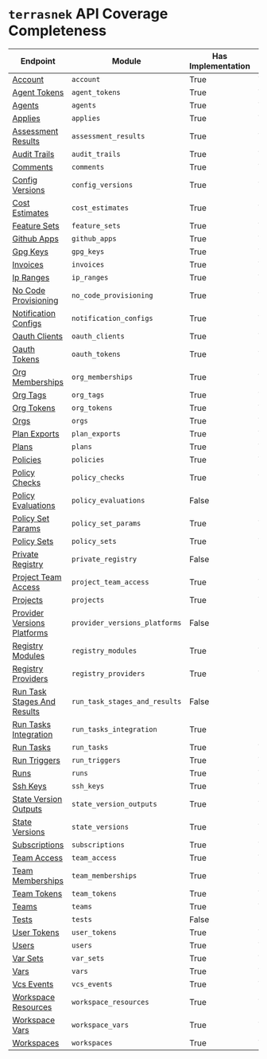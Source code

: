 # `terrasnek` API Coverage Completeness

| Endpoint                                                                                                                 | Module                        | Has Implementation   | Has Test   | Has Docs   |
|--------------------------------------------------------------------------------------------------------------------------|-------------------------------|----------------------|------------|------------|
| [Account](https://www.terraform.io/cloud-docs/api-docs/account)                                                          | `account`                     | True                 | True       | True       |
| [Agent Tokens](https://www.terraform.io/cloud-docs/api-docs/agent-tokens)                                                | `agent_tokens`                | True                 | True       | True       |
| [Agents](https://www.terraform.io/cloud-docs/api-docs/agents)                                                            | `agents`                      | True                 | True       | True       |
| [Applies](https://www.terraform.io/cloud-docs/api-docs/applies)                                                          | `applies`                     | True                 | True       | True       |
| [Assessment Results](https://www.terraform.io/cloud-docs/api-docs/assessment-results)                                    | `assessment_results`          | True                 | True       | True       |
| [Audit Trails](https://www.terraform.io/cloud-docs/api-docs/audit-trails)                                                | `audit_trails`                | True                 | True       | True       |
| [Comments](https://www.terraform.io/cloud-docs/api-docs/comments)                                                        | `comments`                    | True                 | True       | True       |
| [Config Versions](https://www.terraform.io/cloud-docs/api-docs/configuration-versions)                                   | `config_versions`             | True                 | True       | True       |
| [Cost Estimates](https://www.terraform.io/cloud-docs/api-docs/cost-estimates)                                            | `cost_estimates`              | True                 | True       | True       |
| [Feature Sets](https://www.terraform.io/cloud-docs/api-docs/feature-sets)                                                | `feature_sets`                | True                 | True       | True       |
| [Github Apps](https://www.terraform.io/cloud-docs/api-docs/github-app-installations)                                     | `github_apps`                 | True                 | True       | True       |
| [Gpg Keys](https://www.terraform.io/cloud-docs/api-docs/private-registry/gpg-keys)                                       | `gpg_keys`                    | True                 | True       | True       |
| [Invoices](https://www.terraform.io/cloud-docs/api-docs/invoices)                                                        | `invoices`                    | True                 | True       | True       |
| [Ip Ranges](https://www.terraform.io/cloud-docs/api-docs/ip-ranges)                                                      | `ip_ranges`                   | True                 | True       | True       |
| [No Code Provisioning](https://www.terraform.io/cloud-docs/api-docs/no-code-provisioning)                                | `no_code_provisioning`        | True                 | True       | True       |
| [Notification Configs](https://www.terraform.io/cloud-docs/api-docs/notification-configurations)                         | `notification_configs`        | True                 | True       | True       |
| [Oauth Clients](https://www.terraform.io/cloud-docs/api-docs/oauth-clients)                                              | `oauth_clients`               | True                 | True       | True       |
| [Oauth Tokens](https://www.terraform.io/cloud-docs/api-docs/oauth-tokens)                                                | `oauth_tokens`                | True                 | True       | True       |
| [Org Memberships](https://www.terraform.io/cloud-docs/api-docs/organization-memberships)                                 | `org_memberships`             | True                 | True       | True       |
| [Org Tags](https://www.terraform.io/cloud-docs/api-docs/organization-tags)                                               | `org_tags`                    | True                 | True       | True       |
| [Org Tokens](https://www.terraform.io/cloud-docs/api-docs/organization-tokens)                                           | `org_tokens`                  | True                 | True       | True       |
| [Orgs](https://www.terraform.io/cloud-docs/api-docs/organizations)                                                       | `orgs`                        | True                 | True       | True       |
| [Plan Exports](https://www.terraform.io/cloud-docs/api-docs/plan-exports)                                                | `plan_exports`                | True                 | True       | True       |
| [Plans](https://www.terraform.io/cloud-docs/api-docs/plans)                                                              | `plans`                       | True                 | True       | True       |
| [Policies](https://www.terraform.io/cloud-docs/api-docs/policies)                                                        | `policies`                    | True                 | True       | True       |
| [Policy Checks](https://www.terraform.io/cloud-docs/api-docs/policy-checks)                                              | `policy_checks`               | True                 | True       | True       |
| [Policy Evaluations](https://www.terraform.io/cloud-docs/api-docs/policy-evaluations)                                    | `policy_evaluations`          | False                | False      | False      |
| [Policy Set Params](https://www.terraform.io/cloud-docs/api-docs/policy-set-params)                                      | `policy_set_params`           | True                 | True       | True       |
| [Policy Sets](https://www.terraform.io/cloud-docs/api-docs/policy-sets)                                                  | `policy_sets`                 | True                 | True       | True       |
| [Private Registry](https://www.terraform.io/cloud-docs/api-docs/private-registry)                                        | `private_registry`            | False                | False      | False      |
| [Project Team Access](https://www.terraform.io/cloud-docs/api-docs/project-team-access)                                  | `project_team_access`         | True                 | True       | True       |
| [Projects](https://www.terraform.io/cloud-docs/api-docs/projects)                                                        | `projects`                    | True                 | True       | True       |
| [Provider Versions Platforms](https://www.terraform.io/cloud-docs/api-docs/private-registry/provider-versions-platforms) | `provider_versions_platforms` | False                | False      | False      |
| [Registry Modules](https://www.terraform.io/cloud-docs/api-docs/private-registry/modules)                                | `registry_modules`            | True                 | True       | True       |
| [Registry Providers](https://www.terraform.io/cloud-docs/api-docs/private-registry/providers)                            | `registry_providers`          | True                 | True       | True       |
| [Run Task Stages And Results](https://www.terraform.io/cloud-docs/api-docs/run-tasks/run-task-stages-and-results)        | `run_task_stages_and_results` | False                | False      | False      |
| [Run Tasks Integration](https://www.terraform.io/cloud-docs/api-docs/run-tasks/run-tasks-integration)                    | `run_tasks_integration`       | True                 | False      | True       |
| [Run Tasks](https://www.terraform.io/cloud-docs/api-docs/run-tasks/run-tasks)                                            | `run_tasks`                   | True                 | True       | True       |
| [Run Triggers](https://www.terraform.io/cloud-docs/api-docs/run-triggers)                                                | `run_triggers`                | True                 | True       | True       |
| [Runs](https://www.terraform.io/cloud-docs/api-docs/run)                                                                 | `runs`                        | True                 | True       | True       |
| [Ssh Keys](https://www.terraform.io/cloud-docs/api-docs/ssh-keys)                                                        | `ssh_keys`                    | True                 | True       | True       |
| [State Version Outputs](https://www.terraform.io/cloud-docs/api-docs/state-version-outputs)                              | `state_version_outputs`       | True                 | True       | True       |
| [State Versions](https://www.terraform.io/cloud-docs/api-docs/state-versions)                                            | `state_versions`              | True                 | True       | True       |
| [Subscriptions](https://www.terraform.io/cloud-docs/api-docs/subscriptions)                                              | `subscriptions`               | True                 | True       | True       |
| [Team Access](https://www.terraform.io/cloud-docs/api-docs/team-access)                                                  | `team_access`                 | True                 | True       | True       |
| [Team Memberships](https://www.terraform.io/cloud-docs/api-docs/team-members)                                            | `team_memberships`            | True                 | True       | True       |
| [Team Tokens](https://www.terraform.io/cloud-docs/api-docs/team-tokens)                                                  | `team_tokens`                 | True                 | True       | True       |
| [Teams](https://www.terraform.io/cloud-docs/api-docs/teams)                                                              | `teams`                       | True                 | True       | True       |
| [Tests](https://www.terraform.io/cloud-docs/api-docs/private-registry/tests)                                             | `tests`                       | False                | False      | False      |
| [User Tokens](https://www.terraform.io/cloud-docs/api-docs/user-tokens)                                                  | `user_tokens`                 | True                 | True       | True       |
| [Users](https://www.terraform.io/cloud-docs/api-docs/users)                                                              | `users`                       | True                 | True       | True       |
| [Var Sets](https://www.terraform.io/cloud-docs/api-docs/variable-sets)                                                   | `var_sets`                    | True                 | True       | True       |
| [Vars](https://www.terraform.io/cloud-docs/api-docs/variables)                                                           | `vars`                        | True                 | True       | True       |
| [Vcs Events](https://www.terraform.io/cloud-docs/api-docs/vcs-events)                                                    | `vcs_events`                  | True                 | True       | True       |
| [Workspace Resources](https://www.terraform.io/cloud-docs/api-docs/workspace-resources)                                  | `workspace_resources`         | True                 | True       | True       |
| [Workspace Vars](https://www.terraform.io/cloud-docs/api-docs/workspace-variables)                                       | `workspace_vars`              | True                 | True       | True       |
| [Workspaces](https://www.terraform.io/cloud-docs/api-docs/workspaces)                                                    | `workspaces`                  | True                 | True       | True       |
